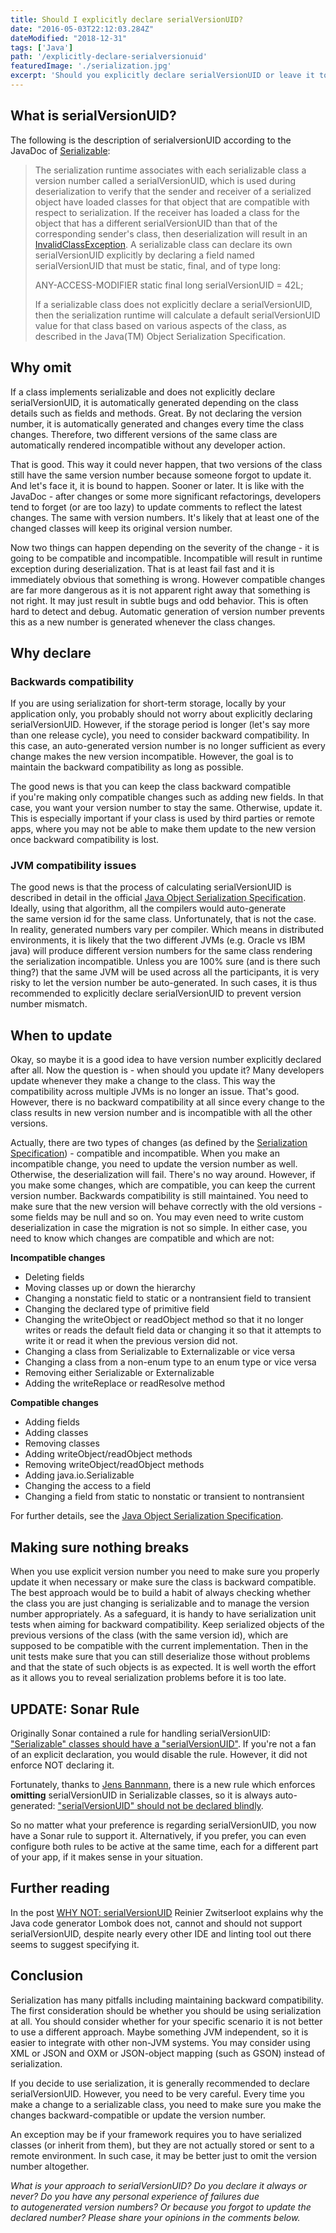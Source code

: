 ```yaml
---
title: Should I explicitly declare serialVersionUID?
date: "2016-05-03T22:12:03.284Z"
dateModified: "2018-12-31"
tags: ['Java']
path: '/explicitly-declare-serialversionuid'
featuredImage: './serialization.jpg'
excerpt: 'Should you explicitly declare serialVersionUID or leave it to be automatically generated?'
---
```


<PostHeader frontmatter={props.data.mdx.frontmatter} />

## What is serialVersionUID?

The following is the description of serialversionUID according to the JavaDoc of [Serializable](http://docs.oracle.com/javase/8/docs/api/java/io/Serializable.html):

> The serialization runtime associates with each serializable class a version number called a serialVersionUID, which is used during deserialization to verify that the sender and receiver of a serialized object have loaded classes for that object that are compatible with respect to serialization. If the receiver has loaded a class for the object that has a different serialVersionUID than that of the corresponding sender\'s class, then deserialization will result in an [InvalidClassException](http://docs.oracle.com/javase/7/docs/api/java/io/InvalidClassException.html "class in java.io"). A serializable class can declare its own serialVersionUID explicitly by declaring a field named serialVersionUID that must be static, final, and of type long:
>
> ANY-ACCESS-MODIFIER static final long serialVersionUID = 42L;
>
> If a serializable class does not explicitly declare a serialVersionUID, then the serialization runtime will calculate a default serialVersionUID value for that class based on various aspects of the class, as described in the Java(TM) Object Serialization Specification.

## Why omit

If a class implements serializable and does not explicitly declare serialVersionUID, it is automatically generated depending on the class details such as fields and methods. Great. By not declaring the version number, it is automatically generated and changes every time the class changes. Therefore, two different versions of the same class are automatically rendered incompatible without any developer action.

That is good. This way it could never happen, that two versions of the class still have the same version number because someone forgot to update it. And let\'s face it, it is bound to happen. Sooner or later. It is like with the JavaDoc - after changes or some more significant refactorings, developers tend to forget (or are too lazy) to update comments to reflect the latest changes. The same with version numbers. It\'s likely that at least one of the changed classes will keep its original version number.

Now two things can happen depending on the severity of the change - it is going to be compatible and incompatible. Incompatible will result in runtime exception during deserialization. That is at least fail fast and it is immediately obvious that something is wrong. However compatible changes are far more dangerous as it is not apparent right away that something is not right. It may just result in subtle bugs and odd behavior. This is often hard to detect and debug. Automatic generation of version number prevents this as a new number is generated whenever the class changes.

## Why declare

### Backwards compatibility

If you are using serialization for short-term storage, locally by your application only, you probably should not worry about explicitly declaring serialVersionUID. However, if the storage period is longer (let\'s say more than one release cycle), you need to consider backward compatibility. In this case, an auto-generated version number is no longer sufficient as every change makes the new version incompatible. However, the goal is to maintain the backward compatibility as long as possible.

The good news is that you can keep the class backward compatible if you\'re making only compatible changes such as adding new fields. In that case, you want your version number to stay the same. Otherwise, update it. This is especially important if your class is used by third parties or remote apps, where you may not be able to make them update to the new version once backward compatibility is lost.

### JVM compatibility issues

The good news is that the process of calculating serialVersionUID is described in detail in the official [Java Object Serialization Specification](https://docs.oracle.com/javase/7/docs/platform/serialization/spec/class.html#4100). Ideally, using that algorithm, all the compilers would auto-generate the same version id for the same class. Unfortunately, that is not the case. In reality, generated numbers vary per compiler. Which means in distributed environments, it is likely that the two different JVMs (e.g. Oracle vs IBM java) will produce different version numbers for the same class rendering the serialization incompatible. Unless you are 100% sure (and is there such thing?) that the same JVM will be used across all the participants, it is very risky to let the version number be auto-generated. In such cases, it is thus recommended to explicitly declare serialVersionUID to prevent version number mismatch.

## When to update

Okay, so maybe it is a good idea to have version number explicitly declared after all. Now the question is - when should you update it? Many developers update whenever they make a change to the class. This way the compatibility across multiple JVMs is no longer an issue. That\'s good. However, there is no backward compatibility at all since every change to the class results in new version number and is incompatible with all the other versions.

Actually, there are two types of changes (as defined by the [Serialization Specification](https://docs.oracle.com/javase/7/docs/platform/serialization/spec/version.html#5172)) - compatible and incompatible. When you make an incompatible change, you need to update the version number as well. Otherwise, the deserialization will fail. There\'s no way around. However, if you make some changes, which are compatible, you can keep the current version number. Backwards compatibility is still maintained. You need to make sure that the new version will behave correctly with the old versions - some fields may be null and so on. You may even need to write custom deserialization in case the migration is not so simple. In either case, you need to know which changes are compatible and which are not:

**Incompatible changes**

-   Deleting fields
-   Moving classes up or down the hierarchy
-   Changing a nonstatic field to static or a nontransient field to transient
-   Changing the declared type of primitive field
-   Changing the writeObject or readObject method so that it no longer writes or reads the default field data or changing it so that it attempts to write it or read it when the previous version did not.
-   Changing a class from Serializable to Externalizable or vice versa
-   Changing a class from a non-enum type to an enum type or vice versa
-   Removing either Serializable or Externalizable
-   Adding the writeReplace or readResolve method

**Compatible changes**

-   Adding fields
-   Adding classes
-   Removing classes
-   Adding writeObject/readObject methods
-   Removing writeObject/readObject methods
-   Adding java.io.Serializable
-   Changing the access to a field
-   Changing a field from static to nonstatic or transient to nontransient

For further details, see the [Java Object Serialization Specification](https://docs.oracle.com/javase/7/docs/platform/serialization/spec/version.html#6754).

## Making sure nothing breaks

When you use explicit version number you need to make sure you properly update it when necessary or make sure the class is backward compatible. The best approach would be to build a habit of always checking whether the class you are just changing is serializable and to manage the version number appropriately. As a safeguard, it is handy to have serialization unit tests when aiming for backward compatibility. Keep serialized objects of the previous versions of the class (with the same version id), which are supposed to be compatible with the current implementation. Then in the unit tests make sure that you can still deserialize those without problems and that the state of such objects is as expected. It is well worth the effort as it allows you to reveal serialization problems before it is too late.

## UPDATE: Sonar Rule
Originally Sonar contained a rule for handling serialVersionUID: ["Serializable" classes should have a "serialVersionUID"](https://rules.sonarsource.com/java/RSPEC-2057). If you're not a fan of an explicit declaration, you would disable the rule. However, it did not enforce NOT declaring it. 

Fortunately, thanks to [Jens Bannmann](https://community.sonarsource.com/t/serializable-classes-should-use-auto-generated-version-ids/1217), there is a new rule which enforces **omitting** serialVersionUID in Serializable classes, so it is always auto-generated: ["serialVersionUID" should not be declared blindly](https://rules.sonarsource.com/java/type/Code%20Smell/RSPEC-4926).

So no matter what your preference is regarding serialVersionUID, you now have a Sonar rule to support it. Alternatively, if you prefer, you can even configure both rules to be active at the same time, each for a different part of your app, if it makes sense in your situation.

## Further reading
In the post [WHY NOT: serialVersionUID](https://github.com/rzwitserloot/lombok/wiki/WHY-NOT:-serialVersionUID) Reinier Zwitserloot explains why the Java code generator Lombok does not, cannot and should not support serialVersionUID, despite nearly every other IDE and linting tool out there seems to suggest specifying it.

## Conclusion

Serialization has many pitfalls including maintaining backward compatibility. The first consideration should be whether you should be using serialization at all. You should consider whether for your specific scenario it is not better to use a different approach. Maybe something JVM independent, so it is easier to integrate with other non-JVM systems. You may consider using XML or JSON and OXM or JSON-object mapping (such as GSON) instead of serialization.

If you decide to use serialization, it is generally recommended to declare serialVersionUID. However, you need to be very careful. Every time you make a change to a serializable class, you need to make sure you make the changes backward-compatible or update the version number.

An exception may be if your framework requires you to have serialized classes (or inherit from them), but they are not actually stored or sent to a remote environment. In such case, it may be better just to omit the version number altogether.

*What is your approach to serialVersionUID? Do you declare it always or never? Do you have any personal experience of failures due to autogenerated version numbers? Or because you forgot to update the declared number? Please share your opinions in the comments below.*
